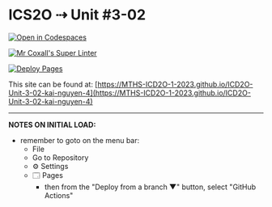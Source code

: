 # ICS2O ⇢ Unit #3-02

[![Open in Codespaces](https://classroom.github.com/assets/launch-codespace-7f7980b617ed060a017424585567c406b6ee15c891e84e1186181d67ecf80aa0.svg)](https://classroom.github.com/open-in-codespaces?assignment_repo_id=14584564)

[![Mr Coxall's Super Linter](https://github.com/MTHS-ICD2O-1-2023/ICD2O-Unit-3-02-kai-nguyen-4/workflows/Mr%20Coxall's%20Super%20Linter/badge.svg)](https://github.com/MTHS-ICD2O-1-2023/ICD2O-Unit-3-02-kai-nguyen-4/actions)

[![Deploy Pages](https://github.com/MTHS-ICD2O-1-2023/ICD2O-Unit-3-02-kai-nguyen-4/workflows/Deploy%20Pages/badge.svg)](https://github.com/MTHS-ICD2O-1-2023/ICD2O-Unit-3-02-kai-nguyen-4/actions)

This site can be found at: [https://MTHS-ICD2O-1-2023.github.io/ICD2O-Unit-3-02-kai-nguyen-4](https://MTHS-ICD2O-1-2023.github.io/ICD2O-Unit-3-02-kai-nguyen-4)

---

**NOTES ON INITIAL LOAD:**
- remember to goto on the menu bar:
  - File
  - Go to Repository
  - ⚙ Settings
  - 🗔 Pages
    - then from the "Deploy from a branch ▼" button, select "GitHub Actions"
